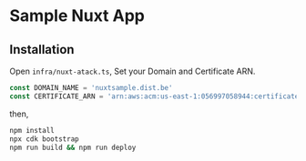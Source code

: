 # Sample Nuxt App

## Installation

Open `infra/nuxt-atack.ts`, Set your Domain and Certificate ARN.

```ts
const DOMAIN_NAME = 'nuxtsample.dist.be'
const CERTIFICATE_ARN = 'arn:aws:acm:us-east-1:056997058944:certificate/a6e9d9de-b01a-448d-b4fb-69254e1867de'
```

then,

```bash
npm install
npx cdk bootstrap
npm run build && npm run deploy
```
